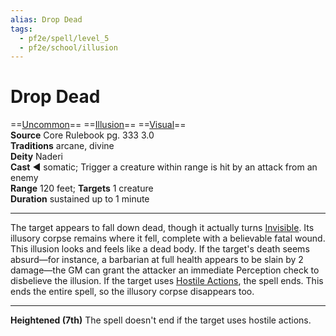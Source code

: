 ```yaml
---
alias: Drop Dead 
tags:
  - pf2e/spell/level_5
  - pf2e/school/illusion
---
```


# Drop Dead

==[Uncommon](Uncommon.md)== ==[Illusion](Illusion.md)== ==[Visual](Visual.md)==  
__Source__ Core Rulebook pg. 333 3.0  
**Traditions** arcane, divine  
**Deity** Naderi  
**Cast** ◄ somatic; Trigger a creature within range is hit by an attack from an enemy  
**Range** 120 feet; **Targets** 1 creature  
**Duration** sustained up to 1 minute

---

The target appears to fall down dead, though it actually turns [Invisible](Invisible.md). Its illusory corpse remains where it fell, complete with a believable fatal wound. This illusion looks and feels like a dead body. If the target's death seems absurd—for instance, a barbarian at full health appears to be slain by 2 damage—the GM can grant the attacker an immediate Perception check to disbelieve the illusion. If the target uses [Hostile Actions](Hostile%20Actions.md), the spell ends. This ends the entire spell, so the illusory corpse disappears too.

<hr>

**Heightened (7th)** The spell doesn't end if the target uses hostile actions.
